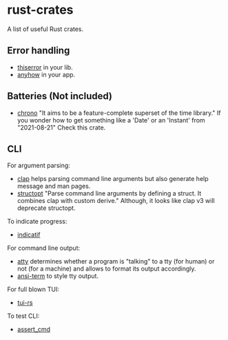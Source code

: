 # rust-crates
A list of  useful Rust crates.

## Error handling

- [thiserror](https://github.com/dtolnay/thiserror) in your lib.
- [anyhow](https://github.com/dtolnay/anyhow) in your app.

## Batteries (Not included)

- [chrono](https://github.com/chronotope/chrono) "It aims to be a feature-complete superset of the time library." If you wonder how to get something like a 'Date' or an 'Instant' from "2021-08-21" Check this crate.

## CLI

For argument parsing:
- [clap](https://github.com/clap-rs/clap) helps parsing command line arguments but also generate help message and man pages.
- [structopt](https://github.com/TeXitoi/structopt) "Parse command line arguments by defining a struct. It combines clap with custom derive."
  Although, it looks like clap v3 will deprecate structopt.

To indicate progress:
- [indicatif](https://github.com/mitsuhiko/indicatif)

For command line output:
- [atty]() determines whether a program is "talking" to a tty (for human) or not (for a machine) and allows to format its output accordingly.
- [ansi-term](https://github.com/ogham/rust-ansi-term) to style tty output.

For full blown TUI:
- [tui-rs](https://github.com/fdehau/tui-rs)

To test CLI:
- [assert_cmd](https://github.com/assert-rs/assert_cmd) 
